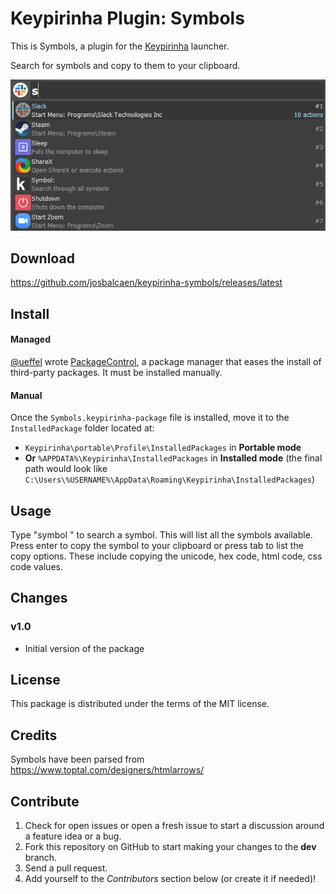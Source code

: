 # Keypirinha Plugin: Symbols

This is Symbols, a plugin for the
[Keypirinha](http://keypirinha.com) launcher.

Search for symbols and copy to them to your clipboard.

![](demo.gif)

## Download

https://github.com/josbalcaen/keypirinha-symbols/releases/latest


## Install

#### Managed
[@ueffel](https://github.com/ueffel) wrote [PackageControl](https://github.com/ueffel/Keypirinha-PackageControl), a package manager that eases the install of third-party packages.
It must be installed manually.

#### Manual
Once the `Symbols.keypirinha-package` file is installed,
move it to the `InstalledPackage` folder located at:

* `Keypirinha\portable\Profile\InstalledPackages` in **Portable mode**
* **Or** `%APPDATA%\Keypirinha\InstalledPackages` in **Installed mode** (the
  final path would look like
  `C:\Users\%USERNAME%\AppData\Roaming\Keypirinha\InstalledPackages`)


## Usage

Type "symbol " to search a symbol. This will list all the symbols available. 
Press enter to copy the symbol to your clipboard or press tab to list the copy options.
These include copying the unicode, hex code, html code, css code values.


## Changes

### v1.0

* Initial version of the package


## License

This package is distributed under the terms of the MIT license.


## Credits

Symbols have been parsed from https://www.toptal.com/designers/htmlarrows/


## Contribute

1. Check for open issues or open a fresh issue to start a discussion around a
   feature idea or a bug.
2. Fork this repository on GitHub to start making your changes to the **dev**
   branch.
3. Send a pull request.
4. Add yourself to the *Contributors* section below (or create it if needed)!
